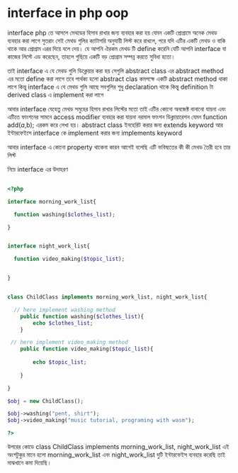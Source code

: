 # interface in php oop

interface php তে আসলে মেথডের হিসাব রাখার জন্য ব্যবহার করা হয়
যেমন একটি প্রোগ্রামে অনেক মেথড ব্যবহার করা লাগে সুতরাং সেই মেথড গুলির ক্যাটাগরি অনুযায়ী লিস্ট করে রাখলে,
পরে যদি এটির একটি মেথড ও বাকি থাকে আর প্রোগ্রাম এরর দিয়ে বলে দেয়। যে আপনি ঐরকম মেথড টি define করেনি
যেটি আপনি interface বা কাজের লিস্টে এড করেছেন, তাহলে গুছিয়ে একটি বড় প্রোগ্রাম সম্পন্ন করতে সুবিধা হতো।

তাই interface এ যে মেথড গুলি ডিক্লেয়ার করা হয় ‍সেগুলি abstract class এর  abstract method এর  মতো define করা লাগে
তবে পার্থক্য হলো  abstract clas কমপক্ষে একটি   abstract method থাকা লাগে কিন্তু interface এ যে মেথড গুলি আছে সবগুলির শুধু declaration থাকে
কিন্তু definition টা  derived class এ implement করা লাগে

আবার interface যেহেতু মেথড সমুহের হিসাব রাখার লিস্টের মতো তাই এটির কোনো অবজেক্ট বানানো যায়না
এবং এটিতে ফাংশনের সামনে access modifier ব্যবহার করা যায়না নরমাল ফাংশন ডিক্লায়ারেশন যেমন function add($a,$b);
এরকম করে লেখা হয়।  abstract class ইনহেরিট করার জন্য extends keyword আর ইন্টারফেইসে interface কে implement করার জন্য implements keyword

আবার interface এ কোনো property থাকেনা কারন আগেই বলেছি এটি ভবিষ্যতের কী কী মেথড তৈরী হবে তার  লিস্ট

নিচে interface এর উদাহরণ

```php

<?php

interface morning_work_list{

  function washing($clothes_list);

}


interface night_work_list{

  function video_making($topic_list);


}


class ChildClass implements morning_work_list, night_work_list{

  // here implement washing method 
    public function washing($clothes_list){
        echo $clothes_list;
    }

 // here implement video_making method
    public function video_making($topic_list){
       
        echo $topic_list;
        
    }

}

$obj = new ChildClass();

$obj->washing("pent, shirt");
$obj->video_making("music tutorial, programing with wasm");

?>

```

উপরের কোডে class ChildClass implements morning_work_list, night_work_list এই অংশটুকুর মানে হলো morning_work_list এবং night_work_list দুটি ইন্টারফেইস ব্যবহার করেছি তাই মাঝখানে কমা দিয়েছি।
